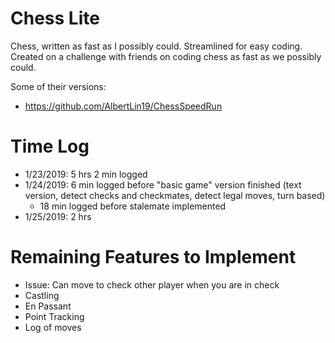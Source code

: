 # Chess Lite
Chess, written as fast as I possibly could. Streamlined for easy coding. Created on a challenge with friends on coding chess as fast as we possibly could.

Some of their versions:
* https://github.com/AlbertLin19/ChessSpeedRun

# Time Log
* 1/23/2019: 5 hrs 2 min logged
* 1/24/2019: 6 min logged before "basic game" version finished (text version, detect checks and checkmates, detect legal moves, turn based)
    * 18 min logged before stalemate implemented
* 1/25/2019: 2 hrs

# Remaining Features to Implement
* Issue: Can move to check other player when you are in check
* Castling
* En Passant
* Point Tracking
* Log of moves
